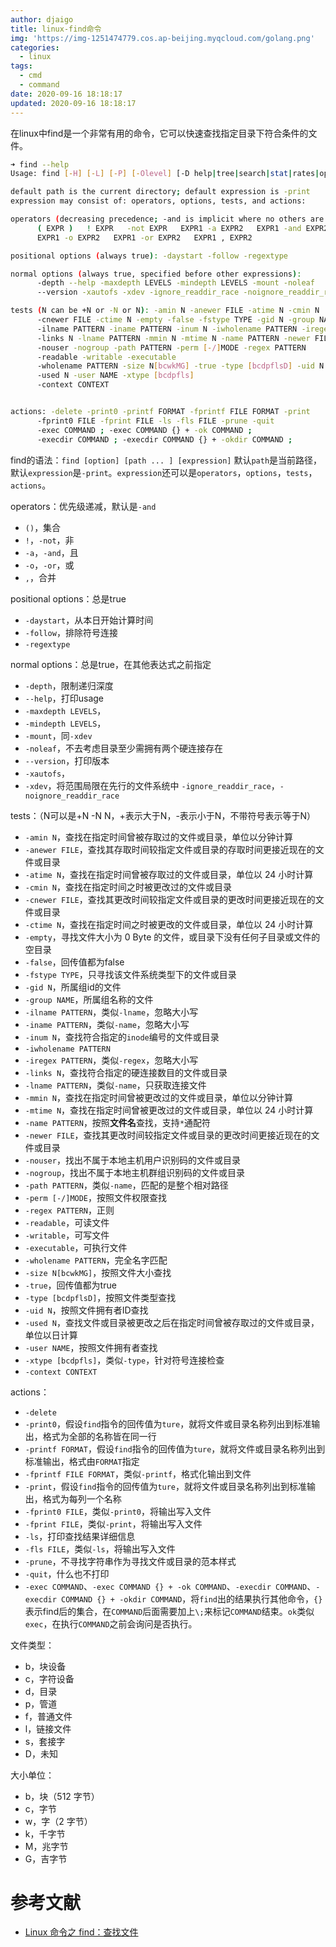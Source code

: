 ```yaml
---
author: djaigo
title: linux-find命令
img: 'https://img-1251474779.cos.ap-beijing.myqcloud.com/golang.png'
categories:
  - linux
tags:
  - cmd
  - command
date: 2020-09-16 18:18:17
updated: 2020-09-16 18:18:17
---
```


在linux中find是一个非常有用的命令，它可以快速查找指定目录下符合条件的文件。

```sh
➜ find --help
Usage: find [-H] [-L] [-P] [-Olevel] [-D help|tree|search|stat|rates|opt|exec] [path...] [expression]

default path is the current directory; default expression is -print
expression may consist of: operators, options, tests, and actions:

operators (decreasing precedence; -and is implicit where no others are given):
      ( EXPR )   ! EXPR   -not EXPR   EXPR1 -a EXPR2   EXPR1 -and EXPR2
      EXPR1 -o EXPR2   EXPR1 -or EXPR2   EXPR1 , EXPR2

positional options (always true): -daystart -follow -regextype

normal options (always true, specified before other expressions):
      -depth --help -maxdepth LEVELS -mindepth LEVELS -mount -noleaf
      --version -xautofs -xdev -ignore_readdir_race -noignore_readdir_race

tests (N can be +N or -N or N): -amin N -anewer FILE -atime N -cmin N
      -cnewer FILE -ctime N -empty -false -fstype TYPE -gid N -group NAME
      -ilname PATTERN -iname PATTERN -inum N -iwholename PATTERN -iregex PATTERN
      -links N -lname PATTERN -mmin N -mtime N -name PATTERN -newer FILE
      -nouser -nogroup -path PATTERN -perm [-/]MODE -regex PATTERN
      -readable -writable -executable
      -wholename PATTERN -size N[bcwkMG] -true -type [bcdpflsD] -uid N
      -used N -user NAME -xtype [bcdpfls]
      -context CONTEXT


actions: -delete -print0 -printf FORMAT -fprintf FILE FORMAT -print
      -fprint0 FILE -fprint FILE -ls -fls FILE -prune -quit
      -exec COMMAND ; -exec COMMAND {} + -ok COMMAND ;
      -execdir COMMAND ; -execdir COMMAND {} + -okdir COMMAND ;
```

find的语法：`find [option] [path ... ] [expression]`
默认`path`是当前路径，默认`expression`是`-print`。`expression`还可以是`operators`，`options`，`tests`，`actions`。

operators：优先级递减，默认是`-and`
* `()`，集合
* `!`，`-not`，非
* `-a`，`-and`，且
* `-o`，`-or`，或
* `,`，合并

positional options：总是true
* `-daystart`，从本日开始计算时间
* `-follow`，排除符号连接
* `-regextype`

normal options：总是true，在其他表达式之前指定
* `-depth`，限制递归深度
* `--help`，打印usage
* `-maxdepth LEVELS`，
* `-mindepth LEVELS`，
* `-mount`，同`-xdev`
* `-noleaf`，不去考虑目录至少需拥有两个硬连接存在
* `--version`，打印版本
* `-xautofs`，
* `-xdev`，将范围局限在先行的文件系统中
`-ignore_readdir_race`，`-noignore_readdir_race`

tests：（N可以是+N -N N，+表示大于N，-表示小于N，不带符号表示等于N）
* `-amin N`，查找在指定时间曾被存取过的文件或目录，单位以分钟计算
* `-anewer FILE`，查找其存取时间较指定文件或目录的存取时间更接近现在的文件或目录
* `-atime N`，查找在指定时间曾被存取过的文件或目录，单位以 24 小时计算
* `-cmin N`，查找在指定时间之时被更改过的文件或目录
* `-cnewer FILE`，查找其更改时间较指定文件或目录的更改时间更接近现在的文件或目录
* `-ctime N`，查找在指定时间之时被更改的文件或目录，单位以 24 小时计算
* `-empty`，寻找文件大小为 0 Byte 的文件，或目录下没有任何子目录或文件的空目录
* `-false`，回传值都为false
* `-fstype TYPE`，只寻找该文件系统类型下的文件或目录
* `-gid N`，所属组id的文件
* `-group NAME`，所属组名称的文件
* `-ilname PATTERN`，类似`-lname`，忽略大小写
* `-iname PATTERN`，类似`-name`，忽略大小写
* `-inum N`，查找符合指定的`inode`编号的文件或目录
* `-iwholename PATTERN` 
* `-iregex PATTERN`，类似`-regex`，忽略大小写
* `-links N`，查找符合指定的硬连接数目的文件或目录
* `-lname PATTERN`，类似`-name`，只获取连接文件
* `-mmin N`，查找在指定时间曾被更改过的文件或目录，单位以分钟计算
* `-mtime N`，查找在指定时间曾被更改过的文件或目录，单位以 24 小时计算
* `-name PATTERN`，按照**文件名**查找，支持`*`通配符
* `-newer FILE`，查找其更改时间较指定文件或目录的更改时间更接近现在的文件或目录
* `-nouser`，找出不属于本地主机用户识别码的文件或目录
* `-nogroup`，找出不属于本地主机群组识别码的文件或目录
* `-path PATTERN`，类似`-name`，匹配的是整个相对路径
* `-perm [-/]MODE`，按照文件权限查找
* `-regex PATTERN`，正则
* `-readable`，可读文件
* `-writable`，可写文件
* `-executable`，可执行文件
* `-wholename PATTERN`，完全名字匹配
* `-size N[bcwkMG]`，按照文件大小查找
* `-true`，回传值都为true
* `-type [bcdpflsD]`，按照文件类型查找
* `-uid N`，按照文件拥有者ID查找
* `-used N`，查找文件或目录被更改之后在指定时间曾被存取过的文件或目录，单位以日计算
* `-user NAME`，按照文件拥有者查找
* `-xtype [bcdpfls]`，类似`-type`，针对符号连接检查
* `-context CONTEXT`

actions：
* `-delete`
* `-print0`，假设`find`指令的回传值为`ture`，就将文件或目录名称列出到标准输出，格式为全部的名称皆在同一行
* `-printf FORMAT`，假设`find`指令的回传值为`ture`，就将文件或目录名称列出到标准输出，格式由`FORMAT`指定
* `-fprintf FILE FORMAT`，类似`-printf`，格式化输出到文件
* `-print`，假设`find`指令的回传值为`ture`，就将文件或目录名称列出到标准输出，格式为每列一个名称
* `-fprint0 FILE`，类似`-print0`，将输出写入文件
* `-fprint FILE`，类似`-print`，将输出写入文件
* `-ls`，打印查找结果详细信息
* `-fls FILE`，类似`-ls`，将输出写入文件
* `-prune`，不寻找字符串作为寻找文件或目录的范本样式
* `-quit`，什么也不打印
* `-exec COMMAND`、`-exec COMMAND {} + -ok COMMAND`、`-execdir COMMAND`、`-execdir COMMAND {} + -okdir COMMAND`，将`find`出的结果执行其他命令，`{}`表示find后的集合，在`COMMAND`后面需要加上`\;`来标记`COMMAND`结束。`ok`类似`exec`，在执行`COMMAND`之前会询问是否执行。

文件类型：
* b，块设备
* c，字符设备
* d，目录
* p，管道
* f，普通文件
* l，链接文件
* s，套接字
* D，未知

大小单位：
* b，块（512 字节）
* c，字节
* w，字（2 字节）
* k，千字节
* M，兆字节
* G，吉字节

# 参考文献
* [Linux 命令之 find：查找文件](https://blog.csdn.net/qq_35246620/article/details/79104520)
